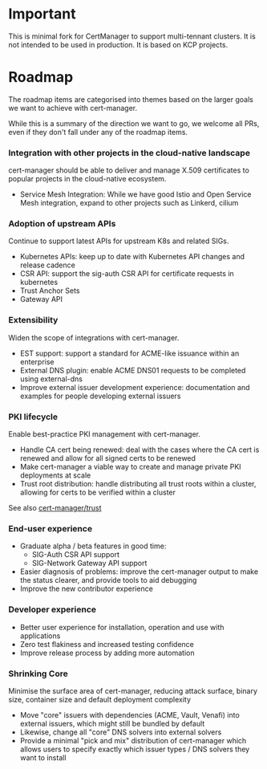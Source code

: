 # Important

This is minimal fork for CertManager to support multi-tennant clusters. It is not intended to be used in production.
It is based on KCP projects.

Roadmap
=======

The roadmap items are categorised into themes based on the larger goals we want to achieve with cert-manager.


While this is a summary of the direction we want to go, we welcome all PRs, even if they don't fall under any of the roadmap items.


### Integration with other projects in the cloud-native landscape

cert-manager should be able to deliver and manage X.509 certificates to popular
projects in the cloud-native ecosystem.

- Service Mesh Integration: While we have
good Istio and Open Service Mesh integration, expand to other projects such as
Linkerd, cilium

### Adoption of upstream APIs

Continue to support latest APIs for upstream K8s and related SIGs.

- Kubernetes APIs: keep up to date with Kubernetes API changes and release cadence
- CSR API: support the sig-auth CSR API for certificate requests in kubernetes
- Trust Anchor Sets
- Gateway API

### Extensibility

Widen the scope of integrations with cert-manager.

- EST support: support a standard for ACME-like issuance within an enterprise
- External DNS plugin: enable ACME DNS01 requests to be completed using external-dns
- Improve external issuer development experience: documentation and examples for people developing external issuers

### PKI lifecycle

Enable best-practice PKI management with cert-manager.

- Handle CA cert being renewed: deal with the cases where the CA cert is renewed and allow for all signed certs to be renewed
- Make cert-manager a viable way to create and manage private PKI deployments at scale
- Trust root distribution: handle distributing all trust roots within a cluster, allowing for certs to be verified within a cluster

See also [cert-manager/trust](https://cert-manager.io/docs/projects/trust/)

### End-user experience

- Graduate alpha / beta features in good time:
  - SIG-Auth CSR API support
  - SIG-Network Gateway API support
- Easier diagnosis of problems: improve the cert-manager output to make the status clearer, and provide tools to aid debugging
- Improve the new contributor experience

### Developer experience

- Better user experience for installation, operation and use with applications
- Zero test flakiness and increased testing confidence
- Improve release process by adding more automation

### Shrinking Core

Minimise the surface area of cert-manager, reducing attack surface, binary size, container size and default deployment complexity

- Move "core" issuers with dependencies (ACME, Vault, Venafi) into external issuers, which might still be bundled by default
- Likewise, change all "core" DNS solvers into external solvers
- Provide a minimal "pick and mix" distribution of cert-manager which allows users to specify exactly which issuer types / DNS solvers they want to install
